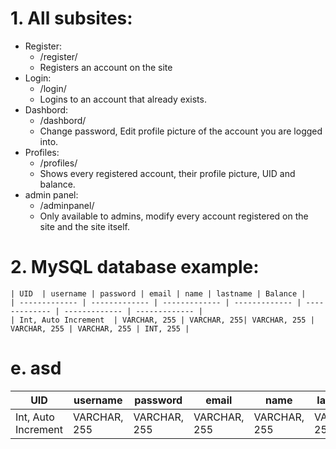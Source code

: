# 1. All subsites:
   - Register:
     - /register/
     - Registers an account on the site
   - Login:
     - /login/
     - Logins to an account that already exists.
   - Dashbord:
     - /dashbord/
     - Change password, Edit profile picture of the account you are logged into.
   - Profiles:
     - /profiles/
     - Shows every registered account, their profile picture, UID and balance.
   - admin panel:
     - /adminpanel/
     - Only available to admins, modify every account registered on the site and the site itself.
# 2. MySQL database example:
    | UID  | username | password | email | name | lastname | Balance |
    | ------------- | ------------- | ------------- | ------------- | ------------- | ------------- | ------------- |
    | Int, Auto Increment  | VARCHAR, 255 | VARCHAR, 255| VARCHAR, 255 | VARCHAR, 255 | VARCHAR, 255 | INT, 255 |

# e. asd
| UID | username | password | email | name | lastname | balance |
|-----|----------|----------|-------|------|----------|---------|
|Int, Auto Increment  | VARCHAR, 255 | VARCHAR, 255| VARCHAR, 255 | VARCHAR, 255 | VARCHAR, 255 | INT, 255|
